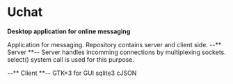 <h1>Uchat</h1>
<p><b>Desktop application for online messaging</b><p>

Application for messaging. Repository contains server and client side.
--** Server **--
Server handles incomming connections by multiplexing sockets. select() system call is used for this purpose.

--** Client **--
GTK+3 for GUI
sqlite3
cJSON


